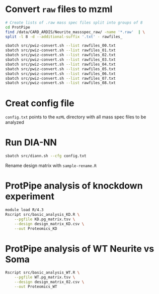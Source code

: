 # Convert `raw` files to mzml

```bash
# Create lists of .raw mass spec files split into groups of 8
cd ProtPipe
find /data/CARD_ARDIS/Neurite_massspec_raw/ -name '*.raw'  | \
split -l 8 -d --additional-suffix '.txt' - rawfiles_

sbatch src/pwiz-convert.sh --list rawfiles_00.txt
sbatch src/pwiz-convert.sh --list rawfiles_01.txt
sbatch src/pwiz-convert.sh --list rawfiles_02.txt
sbatch src/pwiz-convert.sh --list rawfiles_03.txt
sbatch src/pwiz-convert.sh --list rawfiles_04.txt
sbatch src/pwiz-convert.sh --list rawfiles_05.txt
sbatch src/pwiz-convert.sh --list rawfiles_06.txt
sbatch src/pwiz-convert.sh --list rawfiles_07.txt
sbatch src/pwiz-convert.sh --list rawfiles_08.txt
```

# Creat config file
`config.txt` points to the `mzML` directory with all mass spec files to be analyzed

# Run DIA-NN
```bash
sbatch src/diann.sh --cfg config.txt
```

Rename design matrix with `sample-rename.R`


# ProtPipe analysis of knockdown experiment
```bash
module load R/4.3
Rscript src/basic_analysis_KD.R \
    --pgfile KD.pg_matrix.tsv \
    --design design_matrix_KD.csv \
    --out Proteomics_KD
```

# ProtPipe analysis of WT Neurite vs Soma
```bash
Rscript src/basic_analysis_WT.R \
    --pgfile WT.pg_matrix.tsv \
    --design design_matrix_02.csv \
    --out Proteomics_WT
```